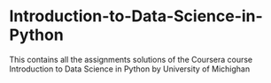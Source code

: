 # Introduction-to-Data-Science-in-Python
This contains all the assignments solutions of the Coursera course Introduction to Data Science in Python by University of Michighan
